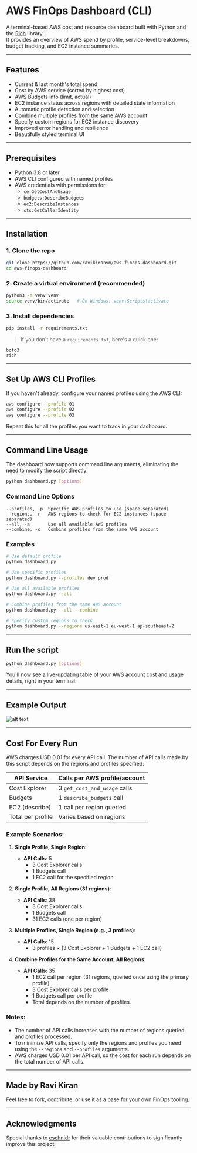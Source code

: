 # AWS FinOps Dashboard (CLI)

A terminal-based AWS cost and resource dashboard built with Python and the [Rich](https://github.com/Textualize/rich) library.  
It provides an overview of AWS spend by profile, service-level breakdowns, budget tracking, and EC2 instance summaries.

---

## Features

- Current & last month's total spend  
- Cost by AWS service (sorted by highest cost)  
- AWS Budgets info (limit, actual)  
- EC2 instance status across regions with detailed state information
- Automatic profile detection and selection
- Combine multiple profiles from the same AWS account
- Specify custom regions for EC2 instance discovery
- Improved error handling and resilience
- Beautifully styled terminal UI

---

## Prerequisites

- Python 3.8 or later
- AWS CLI configured with named profiles
- AWS credentials with permissions for:
  - `ce:GetCostAndUsage`
  - `budgets:DescribeBudgets`
  - `ec2:DescribeInstances`
  - `sts:GetCallerIdentity`

---

## Installation

### 1. Clone the repo

```bash
git clone https://github.com/ravikiranvm/aws-finops-dashboard.git
cd aws-finops-dashboard
```

### 2. Create a virtual environment (recommended)

```bash
python3 -m venv venv
source venv/bin/activate   # On Windows: venv\Scripts\activate
```

### 3. Install dependencies

```bash
pip install -r requirements.txt
```

> If you don't have a `requirements.txt`, here's a quick one:

```
boto3
rich
```

---

## Set Up AWS CLI Profiles

If you haven't already, configure your named profiles using the AWS CLI:

```bash
aws configure --profile 01
aws configure --profile 02
aws configure --profile 03
```

Repeat this for all the profiles you want to track in your dashboard.

---

## Command Line Usage

The dashboard now supports command line arguments, eliminating the need to modify the script directly:

```bash
python dashboard.py [options]
```

### Command Line Options

```
--profiles, -p  Specific AWS profiles to use (space-separated)
--regions, -r   AWS regions to check for EC2 instances (space-separated)
--all, -a       Use all available AWS profiles
--combine, -c   Combine profiles from the same AWS account
```

### Examples

```bash
# Use default profile
python dashboard.py

# Use specific profiles
python dashboard.py --profiles dev prod

# Use all available profiles
python dashboard.py --all

# Combine profiles from the same AWS account
python dashboard.py --all --combine

# Specify custom regions to check
python dashboard.py --regions us-east-1 eu-west-1 ap-southeast-2
```

---

## Run the script

```bash
python dashboard.py [options]
```

You'll now see a live-updating table of your AWS account cost and usage details, right in your terminal.

---

## Example Output

![alt text](<Screenshot 2025-04-06 at 12.32.09 PM.png>)

---

## Cost For Every Run

AWS charges USD 0.01 for every API call. The number of API calls made by this script depends on the regions and profiles specified:

| API Service       | Calls per AWS profile/account |
|--------------------|-------------------------------|
| Cost Explorer      | 3 `get_cost_and_usage` calls  |
| Budgets            | 1 `describe_budgets` call    |
| EC2 (describe)     | 1 call per region queried     |
| Total per profile  | Varies based on regions      |

### Example Scenarios:

1. **Single Profile, Single Region**:
   - **API Calls**: 5
     - 3 Cost Explorer calls
     - 1 Budgets call
     - 1 EC2 call for the specified region

2. **Single Profile, All Regions (31 regions)**:
   - **API Calls**: 38
     - 3 Cost Explorer calls
     - 1 Budgets call
     - 31 EC2 calls (one per region)

3. **Multiple Profiles, Single Region (e.g., 3 profiles)**:
   - **API Calls**: 15
     - 3 profiles × (3 Cost Explorer + 1 Budgets + 1 EC2 call)

4. **Combine Profiles for the Same Account, All Regions**:
   - **API Calls**: 35
     - 1 EC2 call per region (31 regions, queried once using the primary profile)
     - 3 Cost Explorer calls per profile
     - 1 Budgets call per profile
     - Total depends on the number of profiles.

### Notes:
- The number of API calls increases with the number of regions queried and profiles processed.
- To minimize API calls, specify only the regions and profiles you need using the `--regions` and `--profiles` arguments.
- AWS charges USD 0.01 per API call, so the cost for each run depends on the total number of API calls.

---

## Made by Ravi Kiran

Feel free to fork, contribute, or use it as a base for your own FinOps tooling.

---

## Acknowledgments

Special thanks to [cschnidr](https://github.com/cschnidr) for their valuable contributions to significantly improve this project!
